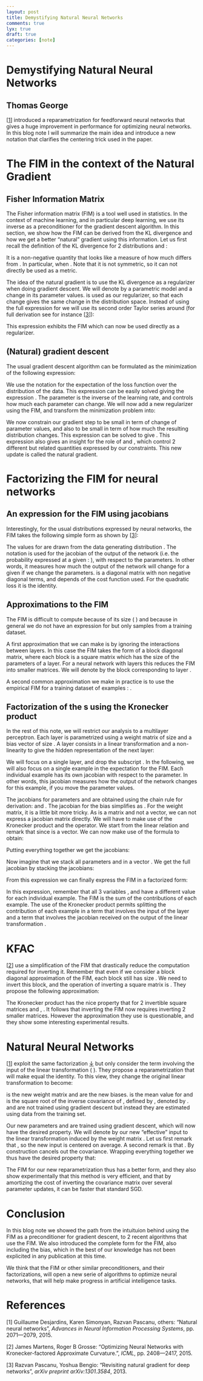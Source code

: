 ```yaml
---
layout: post
title: Demystifying Natural Neural Networks
comments: true
lyx: true
draft: true
categories: [note]
---
```

<!--starthtml-->
<h1 class="title">
Demystifying Natural Neural Networks
</h1>
<h2 class="author">
Thomas George
</h2>
<p class="Unindented">
<span class="bibcites">[<a class="bibliocite" name="cite-1" href="#biblio-1"><span class="bib-index">1</span></a>]</span> introduced a reparametrization for feedforward neural networks that gives a huge improvement in performance for optimizing neural networks. In this blog note I will summarize the main idea and introduce a new notation that clarifies the centering trick used in the paper.
</p>
<h1 class="Section">
The FIM in the context of the Natural Gradient
</h1>
<h2 class="Subsection">
Fisher Information Matrix
</h2>
<p class="Unindented">
The Fisher information matrix (FIM) is a tool well used in statistics. In the context of machine learning, and in particular deep learning, we use its inverse as a preconditioner for the gradient descent algorithm. In this section, we show how the FIM can be derived from the KL divergence and how we get a better &ldquo;natural&rdquo; gradient using this information. Let us first recall the definition of the KL divergence for 2 distributions <span class="MathJax_Preview"><script type="math/tex">
p
</script>
</span> and <span class="MathJax_Preview"><script type="math/tex">
q
</script>
</span>:
</p>
<p class="Indented">
<span class="MathJax_Preview">
<script type="math/tex;mode=display">
\begin{eqnarray*}
\text{KL}\left(p\parallel q\right) & = & \mathbb{E}_{p}\left[\log\left(\frac{p}{q}\right)\right]
\end{eqnarray*}
</script>

</span>

</p>
<p class="Indented">
It is a non-negative quantity that looks like a measure of how much <span class="MathJax_Preview"><script type="math/tex">
q
</script>
</span> differs from <span class="MathJax_Preview"><script type="math/tex">
p
</script>
</span>. In particular, <span class="MathJax_Preview"><script type="math/tex">
\text{KL}\left(p\parallel q\right)=0
</script>
</span> when <span class="MathJax_Preview"><script type="math/tex">
p=q
</script>
</span>. Note that it is not symmetric, so it can not directly be used as a metric.
</p>
<p class="Indented">
The idea of the natural gradient is to use the KL divergence as a regularizer when doing gradient descent. We will denote by <span class="MathJax_Preview"><script type="math/tex">
p_{\theta}
</script>
</span> a parametric model and <span class="MathJax_Preview"><script type="math/tex">
\Delta\theta
</script>
</span> a change in its parameter values. <span class="MathJax_Preview"><script type="math/tex">
\text{KL}\left(p_{\theta}\parallel p_{\theta+\Delta\theta}\right)
</script>
</span> is used as our regularizer, so that each change <span class="MathJax_Preview"><script type="math/tex">
\Delta\theta
</script>
</span> gives the same change in the distribution space. Instead of using the full expression for <span class="MathJax_Preview"><script type="math/tex">
\text{KL}\left(p_{\theta}\parallel p_{\theta+\Delta\theta}\right)
</script>
</span> we will use its second order Taylor series around <span class="MathJax_Preview"><script type="math/tex">
\theta
</script>
</span> (for full derivation see for instance <span class="bibcites">[<a class="bibliocite" name="cite-3" href="#biblio-3"><span class="bib-index">3</span></a>]</span>):
</p>
<p class="Indented">
<span class="MathJax_Preview">
<script type="math/tex;mode=display">
\begin{eqnarray*}
\text{KL}\left(p_{\theta}\Vert p_{\theta+\Delta\theta}\right) & = & \Delta\theta^{T}\mathbf{F}\Delta\theta+o(\left\Vert \Delta\theta\right\Vert _{2}^{2})
\end{eqnarray*}
</script>

</span>

</p>
<p class="Indented">
This expression exhibits the FIM which can now be used directly as a regularizer.
</p>
<h2 class="Subsection">
(Natural) gradient descent
</h2>
<p class="Unindented">
The usual gradient descent algorithm can be formulated as the minimization of the following expression:
</p>
<p class="Indented">
<span class="MathJax_Preview">
<script type="math/tex;mode=display">
\begin{eqnarray*}
\Delta\theta & = & \text{argmin}_{\Delta\theta}\left\{ \Delta\theta^{T}\nabla\mathcal{L}+\frac{\epsilon}{2}\left\Vert \Delta\theta\right\Vert ^{2}\right\}
\end{eqnarray*}
</script>

</span>

</p>
<p class="Indented">
We use the notation <span class="MathJax_Preview"><script type="math/tex">
\mathcal{L}
</script>
</span> for the expectation of the loss function over the distribution of the data. This expression can be easily solved giving the expression <span class="MathJax_Preview"><script type="math/tex">
\Delta\theta=-\frac{1}{\lambda}\nabla\mathcal{L}
</script>
</span>. The parameter <span class="MathJax_Preview"><script type="math/tex">
\epsilon
</script>
</span> is the inverse of the learning rate, and controls how much each parameter can change. We will now add a new regularizer using the FIM, and transform the minimization problem into:
</p>
<p class="Indented">
<span class="MathJax_Preview">
<script type="math/tex;mode=display">
\begin{eqnarray*}
\Delta\theta & = & \text{argmin}_{\Delta\theta}\left\{ \Delta\theta^{T}\nabla\mathcal{L}+\frac{\epsilon}{2}\left\Vert \Delta\theta\right\Vert ^{2}+\frac{\lambda}{2}\Delta\theta^{T}\mathbf{F}\Delta\theta\right\}
\end{eqnarray*}
</script>

</span>

</p>
<p class="Indented">
We now constrain our gradient step to be small in term of change of parameter values, and also to be small in term of how much the resulting distribution changes. This expression can be solved to give <span class="MathJax_Preview"><script type="math/tex">
\Delta\theta=\frac{1}{\lambda}\left(\mathbf{F}+\epsilon\mathbf{I}\right)^{-1}\nabla\mathcal{L}
</script>
</span>. This expression also gives an insight for the role of <span class="MathJax_Preview"><script type="math/tex">
\lambda
</script>
</span> and <span class="MathJax_Preview"><script type="math/tex">
\epsilon
</script>
</span>, which control 2 different but related quantities expressed by our constraints. This new update is called the natural gradient.
</p>
<h1 class="Section">
Factorizing the FIM for neural networks
</h1>
<h2 class="Subsection">
An expression for the FIM using jacobians
</h2>
<p class="Unindented">
Interestingly, for the usual distributions expressed by neural networks, the FIM takes the following simple form as shown by <span class="bibcites">[<a class="bibliocite" name="cite-3" href="#biblio-3"><span class="bib-index">3</span></a>]</span>:
</p>
<p class="Indented">
<span class="MathJax_Preview">
<script type="math/tex;mode=display">
\begin{eqnarray*}
\mathbf{F} & = & \mathbb{E}_{x\sim q}\left[\boldsymbol{J}_{\boldsymbol{y}\left(x\right)}^{T}D\left(\boldsymbol{y}\left(x\right)\right)\boldsymbol{J}_{\boldsymbol{y}\left(x\right)}\right]
\end{eqnarray*}
</script>

</span>

</p>
<p class="Indented">
The values for <span class="MathJax_Preview"><script type="math/tex">
x
</script>
</span> are drawn from the data generating distribution <span class="MathJax_Preview"><script type="math/tex">
q
</script>
</span>. The notation <span class="MathJax_Preview"><script type="math/tex">
\boldsymbol{J}_{\boldsymbol{y}\left(x\right)}
</script>
</span> is used for the jacobian of the output of the network (i.e. the probability expressed at a given <span class="MathJax_Preview"><script type="math/tex">
x
</script>
</span> : <span class="MathJax_Preview"><script type="math/tex">
p\left(y\mid x\right)
</script>
</span>), with respect to the parameters. In other words, it measures how much the output of the network will change for a given <span class="MathJax_Preview"><script type="math/tex">
x
</script>
</span> if we change the parameters. <span class="MathJax_Preview"><script type="math/tex">
D
</script>
</span> is a diagonal matrix with non negative diagonal terms, and depends of the cost function used. For the quadratic loss it is the identity.
</p>
<h2 class="Subsection">
Approximations to the FIM
</h2>
<p class="Unindented">
The FIM is difficult to compute because of its size (<span class="MathJax_Preview"><script type="math/tex">
n_{parameters}\times n_{parameters}
</script>
</span>) and because in general we do not have an expression for <span class="MathJax_Preview"><script type="math/tex">
q
</script>
</span> but only samples from a training dataset.
</p>
<p class="Indented">
A first approximation that we can make is by ignoring the interactions between layers. In this case the FIM takes the form of a block diagonal matrix, where each block is a square matrix which has the size of the parameters of a layer. For a neural network with <span class="MathJax_Preview"><script type="math/tex">
n_{layers}
</script>
</span> layers this reduces the FIM into <span class="MathJax_Preview"><script type="math/tex">
n_{layers}
</script>
</span> smaller matrices. We will denote by <span class="MathJax_Preview"><script type="math/tex">
\mathbf{F}_{i}
</script>
</span> the block corresponding to layer <span class="MathJax_Preview"><script type="math/tex">
i
</script>
</span>.
</p>
<p class="Indented">
A second common approximation we make in practice is to use the empirical FIM for a training dataset of <span class="MathJax_Preview"><script type="math/tex">
n
</script>
</span> examples <span class="MathJax_Preview"><script type="math/tex">
x_{i}
</script>
</span>: <span class="MathJax_Preview"><script type="math/tex">
\mathbf{F}=\frac{1}{n}\sum_{i}\boldsymbol{J}_{\boldsymbol{y}\left(x_{i}\right)}^{T}D\left(\boldsymbol{y}\left(x_{i}\right)\right)\boldsymbol{J}_{\boldsymbol{y}\left(x_{i}\right)}
</script>
</span>.
</p>
<h2 class="Subsection">
Factorization of the <span class="MathJax_Preview"><script type="math/tex">
\mathbf{F}_{i}
</script>
</span>s using the Kronecker product
</h2>
<p class="Unindented">
In the rest of this note, we will restrict our analysis to a multilayer perceptron. Each layer is parametrized using a weight matrix <span class="MathJax_Preview"><script type="math/tex">
W
</script>
</span> of size <span class="MathJax_Preview"><script type="math/tex">
\left(\text{out}\times\text{in}\right)
</script>
</span> and a bias vector <span class="MathJax_Preview"><script type="math/tex">
b
</script>
</span> of size <span class="MathJax_Preview"><script type="math/tex">
\left(\text{out}\right)
</script>
</span>. A layer consists in a linear transformation and a non-linearity <span class="MathJax_Preview"><script type="math/tex">
f
</script>
</span> to give the hidden representation of the next layer:
</p>
<p class="Indented">
<span class="MathJax_Preview">
<script type="math/tex;mode=display">
\begin{eqnarray*}
h_{l+1}=f_{l}\left(a_{l}\right) & \text{with} & a_{l}=W_{l}h_{l}+b_{l}
\end{eqnarray*}
</script>

</span>

</p>
<p class="Indented">
We will focus on a single layer, and drop the subscript <span class="MathJax_Preview"><script type="math/tex">
l
</script>
</span>. In the following, we will also focus on a single example in the expectation for the FIM. Each individual example has its own jacobian with respect to the parameter. In other words, this jacobian measures how the output of the network changes for this example, if you move the parameter values.
</p>
<p class="Indented">
The jacobians for parameters <span class="MathJax_Preview"><script type="math/tex">
W
</script>
</span> and <span class="MathJax_Preview"><script type="math/tex">
b
</script>
</span> are obtained using the chain rule for derivation: <span class="MathJax_Preview"><script type="math/tex">
\boldsymbol{J}_{\boldsymbol{y}}^{W}=\boldsymbol{J}_{\boldsymbol{y}}^{a}\boldsymbol{J}_{a}^{W}
</script>
</span> and <span class="MathJax_Preview"><script type="math/tex">
\boldsymbol{J}_{\boldsymbol{y}}^{b}=\boldsymbol{J}_{\boldsymbol{y}}^{a}\boldsymbol{J}_{a}^{b}
</script>
</span>. The jacobian for the bias simplifies as <span class="MathJax_Preview"><script type="math/tex">
\boldsymbol{J}_{a}^{b}=\mathbf{I}
</script>
</span>. For the weight matrix, it is a little bit more tricky. As <span class="MathJax_Preview"><script type="math/tex">
W
</script>
</span> is a matrix and not a vector, we can not express a jacobian matrix directly. We will have to make use of the Kronecker product and the <span class="MathJax_Preview"><script type="math/tex">
\text{vec}
</script>
</span> operator. We start from the linear relation <span class="MathJax_Preview"><script type="math/tex">
a=Wh+b
</script>
</span> and remark that <span class="MathJax_Preview"><script type="math/tex">
a=\text{vec}\left(a\right)
</script>
</span> since <span class="MathJax_Preview"><script type="math/tex">
a
</script>
</span> is a vector. We can now make use of the formula <span class="MathJax_Preview"><script type="math/tex">
\text{vec}\left(AXB\right)=\left(B^{T}\otimes A\right)\text{vec}\left(X\right)
</script>
</span> to obtain:
</p>
<p class="Indented">
<span class="MathJax_Preview">
<script type="math/tex;mode=display">
\begin{eqnarray*}
a & = & \left(h^{T}\otimes\mathbf{I}_{out}\right)\text{vec}\left(W\right)\\
\boldsymbol{J}_{a}^{\text{vec}\left(W\right)} & = & \left(h^{T}\otimes\mathbf{I}_{out}\right)
\end{eqnarray*}
</script>

</span>

</p>
<p class="Indented">
Putting everything together we get the jacobians:
</p>
<p class="Indented">
<span class="MathJax_Preview">
<script type="math/tex;mode=display">
\begin{eqnarray*}
\boldsymbol{J}_{\boldsymbol{y}}^{\text{vec}\left(W\right)} & = & \boldsymbol{J}_{\boldsymbol{y}}^{a}\left(h^{T}\otimes\mathbf{I}_{out}\right)\\
 & = & h^{T}\otimes\boldsymbol{J}_{\boldsymbol{y}}^{a}\\
\boldsymbol{J}_{\boldsymbol{y}}^{b} & = & \boldsymbol{J}_{\boldsymbol{y}}^{a}
\end{eqnarray*}
</script>

</span>

</p>
<p class="Indented">
Now imagine that we stack all parameters <span class="MathJax_Preview"><script type="math/tex">
W
</script>
</span> and <span class="MathJax_Preview"><script type="math/tex">
b
</script>
</span> in a vector <span class="MathJax_Preview"><script type="math/tex">
\theta=\left(\text{vec}\left(W\right)_{1}\cdots\text{vec}\left(W\right)_{in\times out}b_{1}\cdots b_{out}\right)
</script>
</span>. We get the full jacobian by stacking the jacobians:
</p>
<p class="Indented">
<span class="MathJax_Preview">
<script type="math/tex;mode=display">
\begin{eqnarray*}
\boldsymbol{J}_{\boldsymbol{y}}^{\theta} & = & \left(\begin{array}{cc}
h^{T} & 1\end{array}\right)\otimes\boldsymbol{J}_{\boldsymbol{y}}^{a}
\end{eqnarray*}
</script>

</span>

</p>
<p class="Indented">
From this expression we can finally express the FIM in a factorized form:
</p>
<p class="Indented">
<span class="MathJax_Preview">
<script type="math/tex;mode=display">
\begin{eqnarray}
\mathbf{F} & = & \mathbb{E}\left[\left\{ \left(\begin{array}{c}
h\\
1
\end{array}\right)\otimes\left(\boldsymbol{J}_{\boldsymbol{y}}^{a}\right)^{T}\right\} D\left(\boldsymbol{y}\right)\left\{ \left(\begin{array}{cc}
h^{T} & 1\end{array}\right)\otimes\boldsymbol{J}_{\boldsymbol{y}}^{a}\right\} \right]\nonumber \\
 & = & \mathbb{E}\left[\left(\begin{array}{cc}
hh^{T} & h\\
h^{T} & 1
\end{array}\right)\otimes\left(\left(\boldsymbol{J}_{\boldsymbol{y}}^{a}\right)^{T}D\left(\boldsymbol{y}\right)\boldsymbol{J}_{\boldsymbol{y}}^{a}\right)\right]\label{eq:factoredfim}
\end{eqnarray}
</script>

</span>

</p>
<p class="Indented">
In this expression, remember that all 3 variables <span class="MathJax_Preview"><script type="math/tex">
h
</script>
</span>, <span class="MathJax_Preview"><script type="math/tex">
a
</script>
</span> and <span class="MathJax_Preview"><script type="math/tex">
\boldsymbol{y}
</script>
</span> have a different value for each individual example. The FIM is the sum of the contributions of each example. The use of the Kronecker product permits splitting the contribution of each example in a term that involves the input of the layer <span class="MathJax_Preview"><script type="math/tex">
\left(\begin{array}{cc}
hh^{T} & h\\
h^{T} & 1
\end{array}\right)
</script>
</span> and a term that involves the jacobian received on the output of the linear transformation <span class="MathJax_Preview"><script type="math/tex">
\left(\boldsymbol{J}_{\boldsymbol{y}}^{a}\right)^{T}D\left(\boldsymbol{y}\right)\boldsymbol{J}_{\boldsymbol{y}}^{a}
</script>
</span>.
</p>
<h1 class="Section">
KFAC
</h1>
<p class="Unindented">
<span class="bibcites">[<a class="bibliocite" name="cite-2" href="#biblio-2"><span class="bib-index">2</span></a>]</span> use a simplification of the FIM that drastically reduce the computation required for inverting it. Remember that even if we consider a block diagonal approximation of the FIM, each block still has size <span class="MathJax_Preview"><script type="math/tex">
n_{parameters}\times n_{parameters}
</script>
</span>. We need to invert this block, and the operation of inverting a square matrix is <span class="MathJax_Preview"><script type="math/tex">
O\left(n_{parameters}^{3}\right)
</script>
</span>. They propose the following approximation:
</p>
<p class="Indented">
<span class="MathJax_Preview">
<script type="math/tex;mode=display">
\begin{eqnarray*}
\mathbf{F} & \approx & \mathbb{E}\left[\left(\begin{array}{cc}
hh^{T} & h\\
h^{T} & 1
\end{array}\right)\right]\otimes\mathbb{E}\left[\left(\boldsymbol{J}_{\boldsymbol{y}}^{a}\right)^{T}D\left(\boldsymbol{y}\right)\boldsymbol{J}_{\boldsymbol{y}}^{a}\right]
\end{eqnarray*}
</script>

</span>

</p>
<p class="Indented">
The Kronecker product has the nice property that for 2 invertible square matrices <span class="MathJax_Preview"><script type="math/tex">
A
</script>
</span> and <span class="MathJax_Preview"><script type="math/tex">
B
</script>
</span>, <span class="MathJax_Preview"><script type="math/tex">
\left(A\otimes B\right)^{-1}=A^{-1}\otimes B^{-1}
</script>
</span>. It follows that inverting the FIM now requires inverting 2 smaller matrices. However the approximation they use is questionable, and they show some interesting experimental results.
</p>
<h1 class="Section">
Natural Neural Networks
</h1>
<p class="Unindented">
<span class="bibcites">[<a class="bibliocite" name="cite-1" href="#biblio-1"><span class="bib-index">1</span></a>]</span> exploit the same factorization <a class="Reference" href="#eq:factoredfim">↓</a> but only consider the term involving the input of the linear transformation (<span class="MathJax_Preview"><script type="math/tex">
h
</script>
</span>). They propose a reparametrization that will make <span class="MathJax_Preview"><script type="math/tex">
\mathbb{E}\left[\left(\begin{array}{cc}
hh^{T} & h\\
h^{T} & 1
\end{array}\right)\right]
</script>
</span> equal the identity. To this view, they change the original linear transformation <span class="MathJax_Preview"><script type="math/tex">
a=Wh+b
</script>
</span> to become:
</p>
<p class="Indented">
<span class="MathJax_Preview">
<script type="math/tex;mode=display">
\begin{eqnarray*}
a & = & VU\left(h-\mu\right)+d
\end{eqnarray*}
</script>

</span>

</p>
<p class="Indented">
<span class="MathJax_Preview"><script type="math/tex">
V
</script>
</span> is the new weight matrix and <span class="MathJax_Preview"><script type="math/tex">
d
</script>
</span> are the new biases. <span class="MathJax_Preview"><script type="math/tex">
\mu=\mathbb{E}\left[h\right]
</script>
</span> is the mean value for <span class="MathJax_Preview"><script type="math/tex">
h
</script>
</span> and <span class="MathJax_Preview"><script type="math/tex">
U
</script>
</span> is the square root of the inverse covariance of <span class="MathJax_Preview"><script type="math/tex">
h
</script>
</span>, defined by <span class="MathJax_Preview"><script type="math/tex">
U^{2}=\left(\mathbb{E}\left[\left(h-\mu\right)\left(h-\mu\right)^{T}\right]\right)^{-1}
</script>
</span>, denoted by <span class="MathJax_Preview"><script type="math/tex">
U=\left(\mathbb{E}\left[\left(h-\mu\right)\left(h-\mu\right)^{T}\right]\right)^{-\frac{1}{2}}
</script>
</span>. <span class="MathJax_Preview"><script type="math/tex">
U
</script>
</span> and <span class="MathJax_Preview"><script type="math/tex">
\mu
</script>
</span> are not trained using gradient descent but instead they are estimated using data from the training set.
</p>
<p class="Indented">
Our new parameters <span class="MathJax_Preview"><script type="math/tex">
V
</script>
</span> and <span class="MathJax_Preview"><script type="math/tex">
d
</script>
</span> are trained using gradient descent, which will now have the desired property. We will denote by <span class="MathJax_Preview"><script type="math/tex">
h_{e}=U\left(h-\mu\right)
</script>
</span> our new &ldquo;effective&rdquo; input to the linear transformation induced by the weight matrix <span class="MathJax_Preview"><script type="math/tex">
V
</script>
</span>. Let us first remark that <span class="MathJax_Preview"><script type="math/tex">
\mathbb{E}\left[h_{e}\right]=U\left(\mathbb{E}\left[h\right]-\mu\right)=U\left(\mu-\mu\right)=0
</script>
</span>, so the new input is centered on average. A second remark is that <span class="MathJax_Preview"><script type="math/tex">
\mathbb{E}\left[h_{e}h_{e}^{T}\right]=U\mathbb{E}\left[\left(h-\mu\right)\left(h-\mu\right)^{T}\right]U^{T}=\mathbf{I}
</script>
</span>. By construction <span class="MathJax_Preview"><script type="math/tex">
U
</script>
</span> cancels out the covariance. Wrapping everything together we thus have the desired property that:
</p>
<p class="Indented">
<span class="MathJax_Preview">
<script type="math/tex;mode=display">
\begin{eqnarray*}
\mathbb{E}\left[\left(\begin{array}{cc}
h_{e}h_{e}^{T} & h_{e}\\
h_{e}^{T} & 1
\end{array}\right)\right] & = & \left(\begin{array}{cc}
\mathbb{E}\left[h_{e}h_{e}^{T}\right] & \mathbb{E}\left[h_{e}\right]\\
\mathbb{E}\left[h_{e}^{T}\right] & 1
\end{array}\right)\\
 & = & \left(\begin{array}{cc}
\mathbf{I} & 0\\
0 & 1
\end{array}\right)
\end{eqnarray*}
</script>

</span>

</p>
<p class="Indented">
The FIM for our new reparametrization thus has a better form, and they also show experimentally that this method is very efficient, and that by amortizing the cost of inverting the covariance matrix over several parameter updates, it can be faster that standard SGD.
</p>
<h1 class="Section">
Conclusion
</h1>
<p class="Unindented">
In this blog note we showed the path from the intuituion behind using the FIM as a preconditioner for gradient descent, to 2 recent algorithms that use the FIM. We also introduced the complete form for the FIM, also including the bias, which in the best of our knowledge has not been explicited in any publication at this time.
</p>
<p class="Indented">
We think that the FIM or other similar preconditioners, and their factorizations, will open a new serie of algorithms to optimize neural networks, that will help make progress in artificial intelligence tasks.
</p>
<p class="Indented">
<h1 class="biblio">
References
</h1>
<p class="biblio">
<span class="entry">[<a class="biblioentry" name="biblio-1"><span class="bib-index">1</span></a>] </span> <span class="bib-authors">Guillaume Desjardins, Karen Simonyan, Razvan Pascanu, others</span>: “<span class="bib-title">Natural neural networks</span>”, <i><span class="bib-booktitle">Advances in Neural Information Processing Systems</span></i>, pp. <span class="bib-pages">2071—2079</span>, <span class="bib-year">2015</span>.
</p>
<p class="biblio">
<span class="entry">[<a class="biblioentry" name="biblio-2"><span class="bib-index">2</span></a>] </span> <span class="bib-authors">James Martens, Roger B Grosse</span>: “<span class="bib-title">Optimizing Neural Networks with Kronecker-factored Approximate Curvature.</span>”, <i><span class="bib-booktitle">ICML</span></i>, pp. <span class="bib-pages">2408—2417</span>, <span class="bib-year">2015</span>.
</p>
<p class="biblio">
<span class="entry">[<a class="biblioentry" name="biblio-3"><span class="bib-index">3</span></a>] </span> <span class="bib-authors">Razvan Pascanu, Yoshua Bengio</span>: “<span class="bib-title">Revisiting natural gradient for deep networks</span>”, <i><span class="bib-journal">arXiv preprint arXiv:1301.3584</span></i>, <span class="bib-year">2013</span>.
</p>

</p>


<!--endhtml-->
